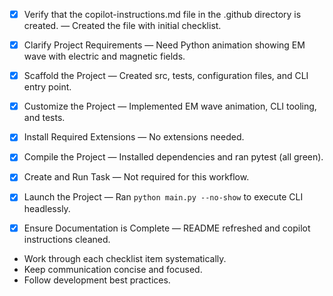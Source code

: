 - [x] Verify that the copilot-instructions.md file in the .github directory is created. — Created the file with initial checklist.

- [x] Clarify Project Requirements — Need Python animation showing EM wave with electric and magnetic fields.

- [x] Scaffold the Project — Created src, tests, configuration files, and CLI entry point.

- [x] Customize the Project — Implemented EM wave animation, CLI tooling, and tests.

- [x] Install Required Extensions — No extensions needed.

- [x] Compile the Project — Installed dependencies and ran pytest (all green).

- [x] Create and Run Task — Not required for this workflow.

- [x] Launch the Project — Ran `python main.py --no-show` to execute CLI headlessly.

- [x] Ensure Documentation is Complete — README refreshed and copilot instructions cleaned.

- Work through each checklist item systematically.
- Keep communication concise and focused.
- Follow development best practices.
